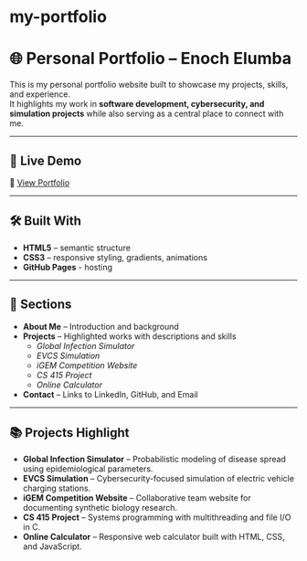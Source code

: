 # my-portfolio
# 🌐 Personal Portfolio – Enoch Elumba

This is my personal portfolio website built to showcase my projects, skills, and experience.  
It highlights my work in **software development, cybersecurity, and simulation projects** while also serving as a central place to connect with me.

---

## 🚀 Live Demo
🔗 [View Portfolio](https://eelumba.github.io/my-portfolio/)  

---

## 🛠️ Built With
- **HTML5** – semantic structure
- **CSS3** – responsive styling, gradients, animations
- **GitHub Pages** - hosting

---

## 📂 Sections
- **About Me** – Introduction and background  
- **Projects** – Highlighted works with descriptions and skills  
  - *Global Infection Simulator*  
  - *EVCS Simulation*  
  - *iGEM Competition Website*  
  - *CS 415 Project*  
  - *Online Calculator*  
- **Contact** – Links to LinkedIn, GitHub, and Email  

---

## 📚 Projects Highlight
- **Global Infection Simulator** – Probabilistic modeling of disease spread using epidemiological parameters.  
- **EVCS Simulation** – Cybersecurity-focused simulation of electric vehicle charging stations.  
- **iGEM Competition Website** – Collaborative team website for documenting synthetic biology research.  
- **CS 415 Project** – Systems programming with multithreading and file I/O in C.  
- **Online Calculator** – Responsive web calculator built with HTML, CSS, and JavaScript.  
